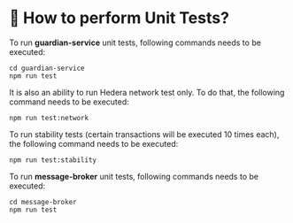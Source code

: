 # 🧪 How to perform Unit Tests?

To run **guardian-service** unit tests, following commands needs to be executed:

```
cd guardian-service 
npm run test
```

It is also an ability to run Hedera network test only. To do that, the following command needs to be executed:

```
npm run test:network
```

To run stability tests (certain transactions will be executed 10 times each), the following command needs to be executed:

```
npm run test:stability
```

To run **message-broker** unit tests, following commands needs to be executed:

```
cd message-broker
npm run test
```
